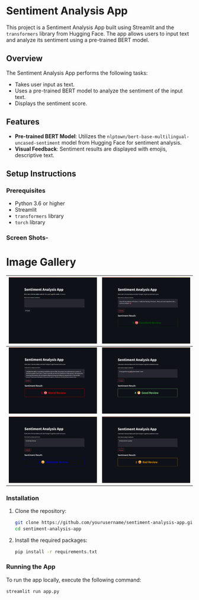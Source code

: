 # Sentiment Analysis App

This project is a Sentiment Analysis App built using Streamlit and the `transformers` library from Hugging Face. The app allows users to input text and analyze its sentiment using a pre-trained BERT model.

## Overview

The Sentiment Analysis App performs the following tasks:

- Takes user input as text.
- Uses a pre-trained BERT model to analyze the sentiment of the input text.
- Displays the sentiment score.

## Features

- **Pre-trained BERT Model**: Utilizes the `nlptown/bert-base-multilingual-uncased-sentiment` model from Hugging Face for sentiment analysis.
- **Visual Feedback**: Sentiment results are displayed with emojis, descriptive text.

## Setup Instructions

### Prerequisites

- Python 3.6 or higher
- Streamlit
- `transformers` library
- `torch` library

### Screen Shots-

# Image Gallery

| ![Landing Page](screenshots/img1.png)    | ![Excellent review](screenshots/img2.png) |
| ---------------------------------------- | ----------------------------------------- |
| ![worst review](screenshots/img3.png)    | ![Good review](screenshots/img4.png)      |
| ![Modarate review](screenshots/img5.png) | ![Bad Review](screenshots/img6.png)       |

### Installation

1. Clone the repository:

   ```sh
   git clone https://github.com/yourusername/sentiment-analysis-app.git
   cd sentiment-analysis-app
   ```

2. Install the required packages:
   ```sh
   pip install -r requirements.txt
   ```

### Running the App

To run the app locally, execute the following command:

```sh
streamlit run app.py
```
